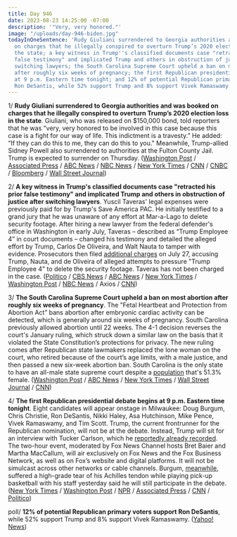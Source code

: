 ```yaml
---
title: Day 946
date: 2023-08-23 14:25:00 -07:00
description: '"Very, very honored."'
image: "/uploads/day-946-biden.jpg"
todayInOneSentence: 'Rudy Giuliani surrendered to Georgia authorities and was booked
  on charges that he illegally conspired to overturn Trump’s 2020 election loss in
  the state; a key witness in Trump''s classified documents case "retracted his prior
  false testimony" and implicated Trump and others in obstruction of justice after
  switching lawyers; the South Carolina Supreme Court upheld a ban on most abortion
  after roughly six weeks of pregnancy; the first Republican presidential debate begins
  at 9 p.m. Eastern time tonight; and 12% of potential Republican primary voters support
  Ron DeSantis, while 52% support Trump and 8% support Vivek Ramaswamy. '
---
```


1/ **Rudy Giuliani surrendered to Georgia authorities and was booked on charges that he illegally conspired to overturn Trump’s 2020 election loss in the state**. Giuliani, who was released on $150,000 bond, told reporters that he was "very, very honored to be involved in this case because this case is a fight for our way of life. This indictment is a travesty.” He added: “If they can do this to me, they can do this to you." Meanwhile, Trump-allied Sidney Powell also surrendered to authorities at the Fulton County Jail. Trump is expected to surrender on Thursday. ([Washington Post](https://www.washingtonpost.com/national-security/2023/08/23/trump-indictment-georgia/) / [Associated Press](https://apnews.com/article/trump-giuliani-georgia-election-indictment-fulton-county-203b1e69cbff227a0bf8cc59a6bb645f) / [ABC News](https://abcnews.go.com/US/live-updates/trump-georgia-surrender/?id=102463778) / [NBC News](https://www.nbcnews.com/politics/2020-election/giuliani-surrender-authorities-georgia-election-probe-rcna101372) / [New York Times](https://www.nytimes.com/2023/08/23/us/trump-giuliani-georgia-surrender.html) / [CNN](https://www.cnn.com/2023/08/23/politics/giuliani-fulton-county/index.html) / [CNBC](https://www.cnbc.com/2023/08/23/trump-lawyer-rudy-giuliani-to-surrender-in-georgia-election-case.html) / [Bloomberg](https://www.bloomberg.com/news/articles/2023-08-23/giuliani-heading-to-atlanta-ahead-of-aug-25-surrender-deadline?srnd=premium&sref=MIBMEEoj) / [Wall Street Journal](https://www.wsj.com/us-news/rudy-giuliani-turns-himself-in-for-booking-in-georgia-629a322d?mod=wknd_pos1))

2/ **A key witness in Trump's classified documents case "retracted his prior false testimony" and implicated Trump and others in obstruction of justice after switching lawyers**. Yuscil Taveras' legal expenses were previously paid for by Trump's Save America PAC. He initially testified to a grand jury that he was unaware of any effort at Mar-a-Lago to delete security footage. After hiring a new lawyer from the federal defender's office in Washington in early July, Taveras – described as “Trump Employee 4” in court documents – changed his testimony and detailed the alleged effort by Trump, Carlos De Oliveira, and Walt Nauta to tamper with evidence. Prosecutors then filed [additional charges](https://whatthefuckjusthappenedtoday.com/2023/07/31/day-923/#3-special-counsel-jack-smith-accused) on July 27, accusing Trump, Nauta, and de Oliveira of alleged attempts to pressure "Trump Employee 4" to delete the security footage. Taveras has not been charged in the case. ([Politico](https://www.politico.com/news/2023/08/22/trump-witness-reversal-testimony-jack-smith-00112355) / [CBS News](https://www.cbsnews.com/news/mar-a-lago-trump-it-employee-changed-testimony-after-target-letter-special-counsel/) / [ABC News](https://abcnews.go.com/US/recent-obstruction-charges-trump-cooperation-mar-lago-worker/story?id=102431568) / [New York Times](https://www.nytimes.com/2023/08/22/us/politics/witness-trump-documents-lawyer.html) / [Washington Post](https://www.washingtonpost.com/national-security/2023/08/22/trump-documents-grand-jury-witnesses-lied/) / [NBC News](https://www.nbcnews.com/politics/donald-trump/witness-trump-docs-case-changed-testimony-switching-lawyers-special-co-rcna101308) / Axios / [CNN](https://www.cnn.com/2023/08/22/politics/special-counsel-trump-documents-investigation/))

3/ **The South Carolina Supreme Court upheld a ban on most abortion after roughly six weeks of pregnancy**. The ”Fetal Heartbeat and Protection from Abortion Act” bans abortion after embryonic cardiac activity can be detected, which is generally around six weeks of pregnancy. South Carolina previously allowed abortion until 22 weeks. The 4-1 decision reverses the court's January ruling, which struck down a similar law on the basis that it violated the State Constitution’s protections for privacy. The new ruling comes after Republican state lawmakers replaced the lone woman on the court, who retired because of the court’s age limits, with a male justice, and then passed a new six-week abortion ban. South Carolina is the only state to have an all-male state supreme court despite a [population](https://www.census.gov/quickfacts/fact/table/SC#) that's 51.3% female. ([Washington Post](https://www.washingtonpost.com/politics/2023/08/23/south-carolina-abortion-restrictions-upheld/) / [ABC News](https://abcnews.go.com/Health/wireStory/south-carolinas-new-male-highest-court-reverses-abortion-102480719) / [New York Times](https://www.nytimes.com/2023/08/23/us/south-carolina-abortion-supreme-court.html) / [Wall Street Journal](https://www.wsj.com/politics/policy/south-carolina-supreme-court-upholds-six-week-abortion-ban-8258da02?mod=lead_feature_below_a_pos1) / [CNN](https://www.cnn.com/2023/08/23/politics/south-carolina-supreme-court-six-week-abortion-ban/index.html))

4/ **The first Republican presidential debate begins at 9 p.m. Eastern time tonight**. Eight candidates will appear onstage in Milwaukee: Doug Burgum, Chris Christie, Ron DeSantis, Nikki Haley, Asa Hutchinson, Mike Pence, Vivek Ramaswamy, and Tim Scott. Trump, the current frontrunner for the Republican nomination, will not be at the debate. Instead, Trump will sit for an interview with Tucker Carlson, which he [reportedly already recorded](https://whatthefuckjusthappenedtoday.com/2023/08/21/day-944/#2-trump-confirmed-that-he%E2%80%99ll-skip-th). The two-hour event, moderated by Fox News Channel hosts Bret Baier and Martha MacCallum, will air exclusively on Fox News and the Fox Business Network, as well as on Fox’s website and digital platforms. It will not be simulcast across other networks or cable channels. Burgum, [meanwhile](https://www.washingtonpost.com/politics/2023/08/23/burgum-debate-leg-injury/), suffered a high-grade tear of his Achilles tendon while playing pick-up basketball with his staff yesterday said he will still participate in the debate. ([New York Times](https://www.nytimes.com/news-event/2024-election?name=styln-2024-election&region=TOP_BANNER&block=storyline_menu_recirc&action=click&pgtype=Article&variant=undefined) / [Washington Post](https://www.washingtonpost.com/politics/2023/08/23/republican-presidential-debate/) / [NPR](https://www.npr.org/2023/08/23/1195372100/republican-debate-milwaukee-trump-desantis-fox-news-gop-primary) / [Associated Press](https://apnews.com/article/republican-primary-debate-gop-fox-news-b13fe11e3810512ff35e6c534f1e5ca2) / [CNN](https://www.cnn.com/2023/08/23/politics/gop-debate-what-to-watch/) / [Politico](https://www.politico.com/newsletters/playbook/2023/08/23/your-one-stop-guide-to-the-first-gop-debate-00112399))

poll/ **12% of potential Republican primary voters support Ron DeSantis**, while 52% support Trump and 8% support Vivek Ramaswamy. ([Yahoo! News](https://news.yahoo.com/poll-desantiss-support-collapses-ahead-of-1st-gop-debate-214353402.html))
